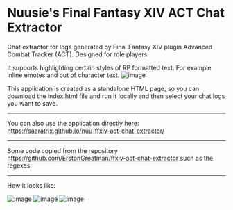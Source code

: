 # Nuusie's Final Fantasy XIV ACT Chat Extractor
Chat extractor for logs generated by Final Fantasy XIV plugin Advanced Combat Tracker (ACT). 
Designed for role players.

It supports highlighting certain styles of RP formatted text. 
For example inline emotes and out of character text.
![image](https://user-images.githubusercontent.com/16946048/135769339-64f9a416-8adf-45de-90ba-712557f3306a.png)

This application is created as a standalone HTML page, so you can download the index.html file and run it locally and then select your chat logs you want to save.

----
You can also use the application directly here: https://saaratrix.github.io/nuu-ffxiv-act-chat-extractor/ 

----
Some code copied from the repository https://github.com/ErstonGreatman/ffxiv-act-chat-extractor such as the regexes.

----
How it looks like:

![image](https://user-images.githubusercontent.com/16946048/135769126-8f619e25-f521-484a-a6fb-1921219dfd1f.png)
![image](https://user-images.githubusercontent.com/16946048/132962660-8a319c7e-2b5f-4985-8bce-5e88d99d9346.png)
![image](https://user-images.githubusercontent.com/16946048/132962667-e09a2a7a-8076-47f5-b8e5-a74b301d4028.png)



